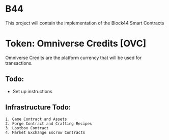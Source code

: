 # B44
This project will contain the implementation of the Block44 Smart Contracts

# Token: Omniverse Credits [OVC]
Omniverse Credits are the platform currency that will be used for transactions.

## Todo:
- Set up instructions

## Infrastructure Todo:
    1. Game Contract and Assets
    2. Forge Contract and Crafting Recipes
    3. Lootbox Contract
    4. Market Exchange Escrow Contracts